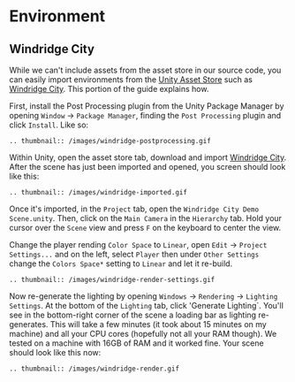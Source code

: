 # Environment

## Windridge City

While we can't include assets from the asset store in our source code, you can easily import environments from the [Unity Asset Store](https://assetstore.unity.com/) such as [Windridge City](https://assetstore.unity.com/packages/3d/environments/roadways/windridge-city-132222). This portion of the guide explains how.

First, install the Post Processing plugin from the Unity Package Manager by opening `Window` -> `Package Manager`, finding the `Post Processing` plugin and click `Install`. Like so: 

```eval_rst
.. thumbnail:: /images/windridge-postprocessing.gif
```

Within Unity, open the asset store tab, download and import [Windridge City](https://assetstore.unity.com/packages/3d/environments/roadways/windridge-city-132222). After the scene has just been imported and opened, you screen should look like this:

```eval_rst
.. thumbnail:: /images/windridge-imported.gif
```

Once it's imported, in the `Project` tab, open the `Windridge City Demo Scene.unity`. Then, click on the `Main Camera` in the `Hierarchy` tab. Hold your cursor over the `Scene` view and press `F` on the keyboard to center the view.

Change the player rending `Color Space` to `Linear`, open `Edit` -> `Project Settings...` and on the left, select `Player` then under `Other Settings` change the `Colors Space*` setting to `Linear` and let it re-build.

```eval_rst
.. thumbnail:: /images/windridge-render-settings.gif
```

Now re-generate the lighting by opening `Windows` -> `Rendering` -> `Lighting Settings`. At the bottom of the `Lighting` tab, click 'Generate Lighting`. You'll see in the bottom-right corner of the scene a loading bar as lighting re-generates. This will take a few minutes (it took about 15 minutes on my machine) and all your CPU cores (hopefully not all your RAM though). We tested on a machine with 16GB of RAM and it worked fine. Your scene should look like this now:

```eval_rst
.. thumbnail:: /images/windridge-render.gif
```
